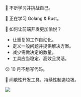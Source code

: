 👋 不断学习并挑战自己。

🌱 正在学习 Golang & Rust。

🤔 如何让前端开发更加愉悦？

* 让重复的工作自动化。
* 定义一般问题并提供解决方案。
* 减少需做决定的数量。
* 工具应当稳定、高效且灵活。

😕 10 月不想写代码。

🤪 间歇性开发工具，持续性制造垃圾。

![](https://github-readme-stats.vercel.app/api?username=SyMind&show_icons=true&count_private=true)
